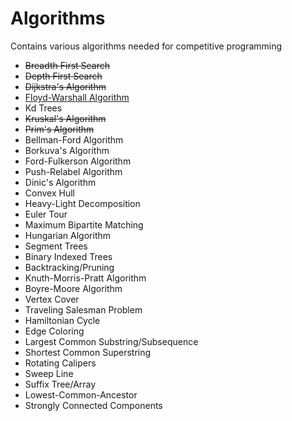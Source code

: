 Algorithms
==========
Contains various algorithms needed for competitive programming

- ~~Breadth First Search~~
- ~~Depth First Search~~
- ~~Dijkstra's Algorithm~~
- [Floyd-Warshall Algorithm](http://www.geeksforgeeks.org/dynamic-programming-set-16-floyd-warshall-algorithm/)
- Kd Trees
- ~~Kruskal's Algorithm~~
- ~~Prim's Algorithm~~
- Bellman-Ford Algorithm
- Borkuva's Algorithm
- Ford-Fulkerson Algorithm
- Push-Relabel Algorithm
- Dinic's Algorithm
- Convex Hull
- Heavy-Light Decomposition
- Euler Tour
- Maximum Bipartite Matching
- Hungarian Algorithm
- Segment Trees
- Binary Indexed Trees
- Backtracking/Pruning
- Knuth-Morris-Pratt Algorithm
- Boyre-Moore Algorithm
- Vertex Cover
- Traveling Salesman Problem
- Hamiltonian Cycle
- Edge Coloring
- Largest Common Substring/Subsequence
- Shortest Common Superstring
- Rotating Calipers
- Sweep Line
- Suffix Tree/Array
- Lowest-Common-Ancestor
- Strongly Connected Components
